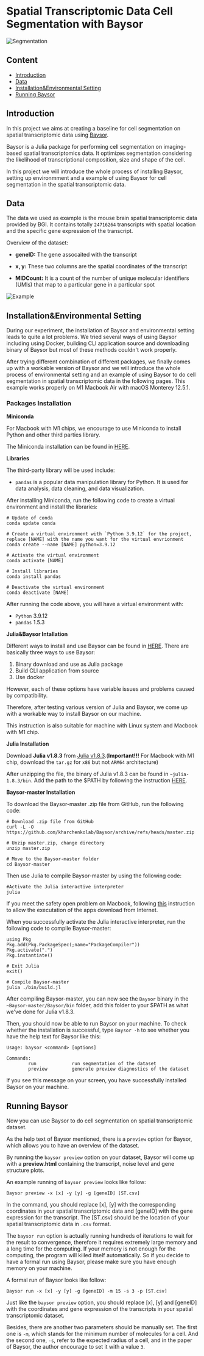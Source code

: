 # Spatial Transcriptomic Data Cell Segmentation with Baysor

![Segmentation](https://github.com/HQR2000/ST_Cell_Segmentation_with_Baysor/blob/main/public/Example.png)

## Content

- [Introduction](#index1)
- [Data](#index2)
- [Installation&Environmental Setting](#index3)
- [Running Baysor](#index4)

## <span id = 'index1'>Introduction</span>

In this project we aims at creating a baseline for cell segmentation on spatial transcriptomic data using [Baysor](https://github.com/kharchenkolab/Baysor). 

Baysor is a Julia package for performing cell segmentation on imaging-based spatial transcriptomics data. It optimizes segmentation considering the likelihood of transcriptional composition, size and shape of the cell. 

In this project we will introduce the whole process of installing Baysor, setting up environmment and a example of using Baysor for cell segmentation in the spatial transcriptomic data.

## <span id = 'index2'>Data</span>

The data we used as example is the mouse brain spatial transcriptomic data provided by BGI. It contains totally `24716264` transcripts with spatial location and the specific gene expression of the transcript.

Overview of the dataset:

- **geneID:** The gene assocaited with the transcript

- **x, y:** These two columns are the spatial coordinates of the transcript

- **MIDCount:** It is a count of the number of unique molecular identifiers (UMIs) that map to a particular gene in a particular spot

![Example](https://github.com/HQR2000/ST_Cell_Segmentation_with_Baysor/blob/main/public/Example.png)

## Installation&Environmental Setting

During our experiment, the installation of Baysor and environmental setting leads to quite a lot problems. We tried several ways of using Baysor including using Docker, building CLI application source and downloading binary of Baysor but most of these methods couldn't work properly. 

After trying different combination of different packages, we finally comes up with a workable version of Baysor and we will introduce the whole process of environmental setting and an example of using Baysor to do cell segmentation in spatial transcriptomic data in the following pages. This example works properly on M1 Macbook Air with macOS Monterey 12.5.1.

### <span id = 'index3'>Packages Installation</span>

**Miniconda**

For Macbook with M1 chips, we encourage to use Miniconda to install Python and other third parties library. 

The Miniconda installation can be found in [HERE](https://docs.conda.io/projects/conda/en/latest/user-guide/install).

**Libraries**

The third-party library will be used include:

- `pandas` is a popular data manipulation library for Python. It is used for data analysis, data cleaning, and data visualization.

After installing Miniconda, run the following code to create a virtual environment and install the libraries:

```
# Update of conda
conda update conda

# Create a virtual environment with `Python 3.9.12` for the project, replace [NAME] with the name you want for the virtual envrionment
conda create --name [NAME] python=3.9.12

# Activate the virtual environment
conda activate [NAME]

# Install libraries
conda install pandas

# Deactivate the virtual environment
conda deactivate [NAME]
```

After running the code above, you will have a virtual environment with:
- `Python` 3.9.12
- `pandas` 1.5.3

**Julia&Baysor Intallation**

Different ways to install and use Baysor can be found in [HERE](https://github.com/kharchenkolab/Baysor#installation). There are basically three ways to use Baysor: 

1. Binary download and use as Julia package 
2. Build CLI application from source
3. Use docker

However, each of these options have variable issues and problems caused by compatibility. 

Therefore, after testing various version of Julia and Baysor, we come up with a workable way to install Baysor on our machine. 

This instruction is also suitable for machine with Linux system and Macbook with M1 chip.

**Julia Installation**

Download **Julia v1.8.3** from [Julia v1.8.3](https://julialang.org/downloads/oldreleases/).(**Important!!!** For Macbook with M1 chip, download the `tar.gz` for `x86` but not `ARM64` architecture)

After unzipping the file, the binary of Julia v1.8.3 can be found in `~julia-1.8.3/bin`. Add the path to the $PATH by following the instruction [HERE](https://wpbeaches.com/how-to-add-to-the-shell-path-in-macos-using-terminal).

**Baysor-master Installation**

To download the Baysor-master .zip file from GitHub, run the following code:

```
# Download .zip file from GitHub
curl -L -O https://github.com/kharchenkolab/Baysor/archive/refs/heads/master.zip

# Unzip master.zip, change directory
unzip master.zip

# Move to the Baysor-master folder
cd Baysor-master
```

Then use Julia to compile Baysor-master by using the following code:

```
#Activate the Julia interactive interpreter
julia
```

If you meet the safety open problem on Macbook, following [this](https://support.apple.com/en-us/HT202491) instruction to allow the executation of the apps download from Internet.

When you successfully activate the Julia interactive interpreter, run the following code to compile Baysor-master:

```
using Pkg
Pkg.add(Pkg.PackageSpec(;name="PackageCompiler"))
Pkg.activate(".")
Pkg.instantiate()

# Exit Julia
exit()

# Compile Baysor-master
julia ./bin/build.jl
```

After compiling Baysor-master, you can now see the `Baysor` binary in the `~Baysor-master/Baysor/bin` folder, add this folder to your $PATH as what we've done for Julia v1.8.3.

Then, you should now be able to run Baysor on your machine. To check whether the installation is successful, type `Baysor -h` to see whether you have the help text for Baysor like this:

```
Usage: baysor <command> [options]

Commands:
        run             run segmentation of the dataset
        preview         generate preview diagnostics of the dataset

```

If you see this message on your screen, you have successfully installed Baysor on your machine.

## <span id = 'index4'>Running Baysor</span>

Now you can use Baysor to do cell segmentation on spatial transcriptomic dataset.

As the help text of Baysor mentioned, there is a `preview` option for Baysor, which allows you to have an overview of the dataset.

By running the `baysor preview` option on your dataset, Baysor will come up with a **preview.html** containing the transcript, noise level and gene structure plots. 

An example running of `baysor preview` looks like follow:

```
Baysor preview -x [x] -y [y] -g [geneID] [ST.csv]
```

In the command, you should replace [x], [y] with the corresponding coordinates in your spatial transcriptomic data and [geneID] with the gene expression for the transcript. The [ST.csv] should be the location of your spatial transcriptomic data in `.csv` format.


The `baysor run` option is actually running hundreds of iterations to wait for the result to convergence, therefore it requires extremely large memory and a long time for the computing. If your memory is not enough for the computing, the program will kiiled itself automatically. So if you decide to have a formal run using Baysor, please make sure you have enough memory on your machine.

A formal run of Baysor looks like follow:

```
Baysor run -x [x] -y [y] -g [geneID] -m 15 -s 3 -p [ST.csv]
```

Just like the `baysor preview` option, you should replace [x], [y] and [geneID] with the coordinates and gene expression of the transcripts in your spatial transcriptomic dataset. 

Besides, there are another two parameters should be manually set. The first one is `-m`, which stands for the minimum number of molecules for a cell. And the second one, `-s`, refer to the expected radius of a cell, and in the paper of Baysor, the author encourage to set it with a value `3`.





 
 






